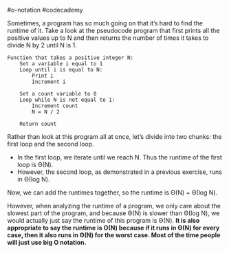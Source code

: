 #o-notation #codecademy

Sometimes, a program has so much going on that it’s hard to find the runtime of it. Take a look at the pseudocode program that first prints all the positive values up to N and then returns the number of times it takes to divide N by 2 until N is 1.

```
Function that takes a positive integer N:
    Set a variable i equal to 1
    Loop until i is equal to N:
        Print i
        Increment i
    
    Set a count variable to 0
    Loop while N is not equal to 1:
        Increment count
        N = N / 2
    
    Return count

```

Rather than look at this program all at once, let’s divide into two chunks: the first loop and the second loop.

- In the first loop, we iterate until we reach N. Thus the runtime of the first loop is Θ(N).
- However, the second loop, as demonstrated in a previous exercise, runs in Θ(log N).

Now, we can add the runtimes together, so the runtime is Θ(N) + Θ(log N).

However, when analyzing the runtime of a program, we only care about the slowest part of the program, and because Θ(N) is slower than Θ(log N), we would actually just say the runtime of this program is Θ(N). **It is also appropriate to say the runtime is O(N) because if it runs in Θ(N) for every case, then it also runs in Θ(N) for the worst case. Most of the time people will just use big O notation.**